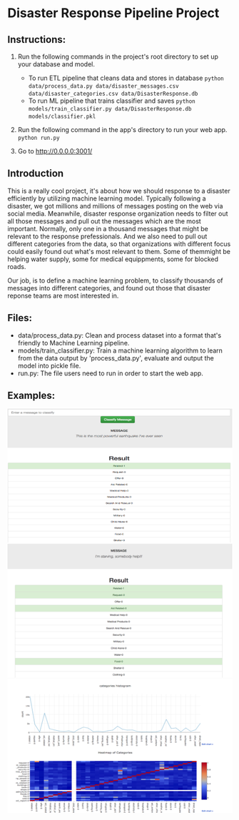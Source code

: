 # Disaster Response Pipeline Project

## Instructions:
1. Run the following commands in the project's root directory to set up your database and model.

    - To run ETL pipeline that cleans data and stores in database
        `python data/process_data.py data/disaster_messages.csv data/disaster_categories.csv data/DisasterResponse.db`
    - To run ML pipeline that trains classifier and saves
        `python models/train_classifier.py data/DisasterResponse.db models/classifier.pkl`

2. Run the following command in the app's directory to run your web app.
    `python run.py`

3. Go to http://0.0.0.0:3001/

## Introduction
This is a really cool project, it's about how we should response to a disaster efficiently by utilizing machine learning model. Typically following a disaster, we got millions and millions of messages posting on the web via social media. Meanwhile, disaster response organization needs to filter out all those messages and pull out the messages which are the most important. Normally, only one in a thousand messages that might be relevant to the response prefessionals. And we also need to pull out different categories from the data, so that organizations with different focus could easily found out what's most relevant to them. Some of themmight be helping water supply, some for medical equippments, some for blocked roads.
 
Our job, is to define a machine learning problem, to classify thousands of messages into different categories, and found out those that disaster reponse teams are most interested in.

## Files:
- data/process\_data.py: Clean and process dataset into a format that's friendly to Machine Learning pipeline.  
- models/train\_classifier.py: Train a machine learning algorithm to learn from the data output by 'process\_data.py', evaluate and output the model into pickle file. 
- run.py: The file users need to run in order to start the web app.  

## Examples:

<img src="https://github.com/Bato803/Data-Scientist-Nanodegree/blob/master/Disaster%20Response%20Pipeline/images/sample01.png" width = 650, height=300>

<img src="https://github.com/Bato803/Data-Scientist-Nanodegree/blob/master/Disaster%20Response%20Pipeline/images/sample02.png" width=650, height=300>

<img src="https://github.com/Bato803/Data-Scientist-Nanodegree/blob/master/Disaster%20Response%20Pipeline/images/graph.png" width=650, height=300>
